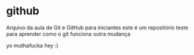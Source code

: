 # github
Arquivo da aula de Git e GitHub para iniciantes
este é um repositório teste para aprender como o git funciona
outra mudança

yo muthafucka hey :)
